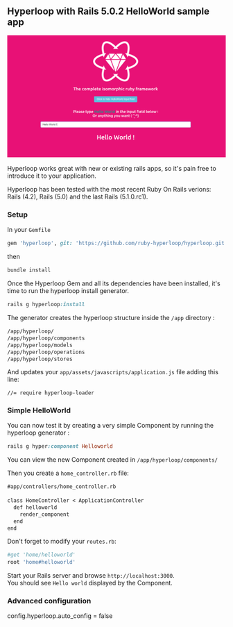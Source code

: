 ## Hyperloop with Rails 5.0.2 HelloWorld sample app

![Screen](https://github.com/ruby-hyperloop/hyperloop-js-helloworld/blob/master/hyperloophelloworldscreenshot.png)

Hyperloop works great with new or existing rails apps, so it's pain free to introduce it to your application.

Hyperloop has been tested with the most recent Ruby On Rails verions:<br> Rails (4.2), Rails (5.0) and the last Rails (5.1.0.rc1).


### Setup

In your `Gemfile`

```ruby
gem 'hyperloop', git: 'https://github.com/ruby-hyperloop/hyperloop.git'
```

then

```ruby
bundle install
```

Once the Hyperloop Gem and all its dependencies have been installed, it's time to run the hyperloop install generator.

```ruby
rails g hyperloop:install
```

The generator creates the hyperloop structure inside the `/app` directory :

```
/app/hyperloop/
/app/hyperloop/components
/app/hyperloop/models
/app/hyperloop/operations
/app/hyperloop/stores
```

And updates your `app/assets/javascripts/application.js` file adding this line:

```
//= require hyperloop-loader
```

### Simple HelloWorld


You can now test it by creating a very simple Component by running the hyperloop generator :

```ruby
rails g hyper:component Helloworld
```

You can view the new Component created in `/app/hyperloop/components/`

Then you create a `home_controller.rb` file:

```
#app/controllers/home_controller.rb

class HomeController < ApplicationController
  def helloworld
    render_component
  end
end
```

Don't forget to modify your `routes.rb`:

```ruby
#get 'home/helloworld'
root 'home#helloworld'
```

Start your Rails server and browse `http://localhost:3000`.<br>
You should see `Hello world` displayed by the Component.


### Advanced configuration

config.hyperloop.auto_config = false
